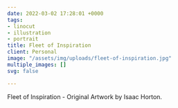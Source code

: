 ```yaml
---
date: 2022-03-02 17:28:01 +0000
tags:
- linocut
- illustration
- portrait
title: Fleet of Inspiration
client: Personal
image: "/assets/img/uploads/fleet-of-inspiration.jpg"
multiple_images: []
svg: false

---
```

Fleet of Inspiration - Original Artwork by Isaac Horton.